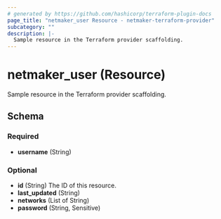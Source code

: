 ```yaml
---
# generated by https://github.com/hashicorp/terraform-plugin-docs
page_title: "netmaker_user Resource - netmaker-terraform-provider"
subcategory: ""
description: |-
  Sample resource in the Terraform provider scaffolding.
---
```


# netmaker_user (Resource)

Sample resource in the Terraform provider scaffolding.



<!-- schema generated by tfplugindocs -->
## Schema

### Required

- **username** (String)

### Optional

- **id** (String) The ID of this resource.
- **last_updated** (String)
- **networks** (List of String)
- **password** (String, Sensitive)


